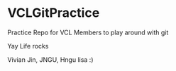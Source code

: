 VCLGitPractice
==============

Practice Repo for VCL Members to play around with git

Yay Life rocks

Vivian Jin,
JNGU,
Hngu
lisa :)
